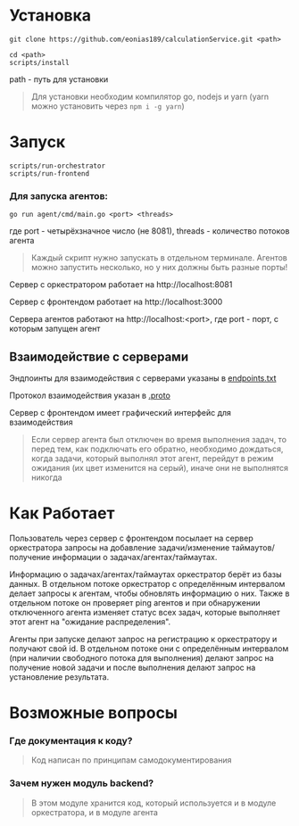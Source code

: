 <h1>Установка</h1>

```
git clone https://github.com/eonias189/calculationService.git <path>

cd <path>
scripts/install
```
path - путь для установки

>Для установки необходим компилятор go, nodejs и yarn (yarn можно установить через `npm i -g yarn`)

<h1>Запуск</h1>

```
scripts/run-orchestrator
scripts/run-frontend
```

<h3>Для запуска агентов:</h3>

```
go run agent/cmd/main.go <port> <threads>
```

где port - четырёхзначное число (не 8081), threads - количество потоков агента

>Каждый скрипт нужно запускать в отдельном терминале. Агентов можно запустить несколько, но у них должны быть разные порты!

Сервер с оркестратором работает на http://localhost:8081

Сервер с фронтендом работает на http://localhost:3000

Сервера агентов работают на http://localhost:<port\>, где port - порт, с которым запущен агент


<h2>Взаимодействие с серверами</h2>
Эндпоинты для взаимодействия с серверами указаны в <a href="https://github.com/eonias189/calculationService/blob/main/endpoints.txt">endpoints.txt</a>

Протокол взаимодействия указан в <a href="https://github.com/eonias189/calculationService/blob/main/.proto">.proto</a>

Сервер с фронтендом имеет графический интерфейс для взаимодействия

>Если сервер агента был отключен во время выполнения задач, то перед тем, как подключать его обратно, необходимо дождаться, когда задачи, который выполнял этот агент, перейдут в режим ожидания (их цвет изменится на серый), иначе они не выполнятся никогда


<h1>Как Работает</h1>

Пользователь через сервер с фронтендом посылает на сервер оркестратора запросы на добавление задачи/изменение таймаутов/получение информации о задачах/агентах/таймаутах.</br>



Информацию о задачах/агентах/таймаутах оркестратор берёт из базы данных. В отдельном потоке оркестратор с определённым интервалом делает запросы к агентам, чтобы обновлять информацию о них. Также в отдельном потоке он проверяет ping агентов и при обнаружении отключенного агента изменяет статус всех задач, которые выполняет этот агент на "ожидание распределения".


Агенты при запуске делают запрос на регистрацию к оркестратору  и получают свой id. В отдельном потоке они с определённым интервалом (при наличии свободного потока для выполнения) делают запрос на получение новой задачи и после выполнения делают запрос на установление результата.
</br>

<h1>Возможные вопросы</h1>

<h3>Где документация к коду?</h3>

>Код написан по принципам самодокументирования

<h3>Зачем нужен модуль backend?</h3>

>В этом модуле хранится код, который используется и в модуле оркестратора, и в модуле агента
